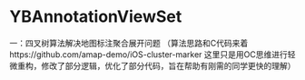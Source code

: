 # YBAnnotationViewSet
一：四叉树算法解决地图标注聚合展开问题  （算法思路和C代码来着https://github.com/amap-demo/iOS-cluster-marker    这里只是用OC思维进行轻微重构，修改了部分逻辑，优化了部分代码，旨在帮助有刚需的同学更快的理解）

